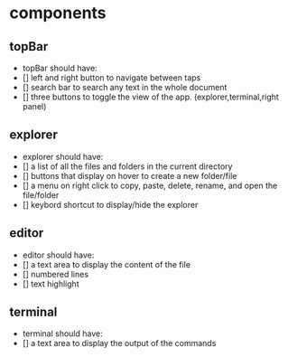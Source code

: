 # components

## topBar

- topBar should have:
- [] left and right button to navigate between taps
- [] search bar to search any text in the whole document
- [] three buttons to toggle the view of the app. (explorer,terminal,right panel)

## explorer

- explorer should have:
- [] a list of all the files and folders in the current directory
- [] buttons that display on hover to create a new folder/file
- [] a menu on right click to copy, paste, delete, rename, and open the file/folder
- [] keybord shortcut to display/hide the explorer

## editor

- editor should have:
- [] a text area to display the content of the file
- [] numbered lines
- [] text highlight

## terminal

- terminal should have:
- [] a text area to display the output of the commands
